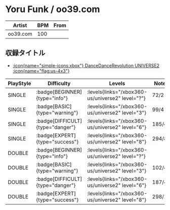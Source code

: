 # Yoru Funk / oo39.com

|Artist|BPM|From|
|------|---|----|
|oo39.com|100||

## 収録タイトル

- [:icon{name="simple-icons:xbox"} DanceDanceRevolution UNIVERSE2 :icon{name="flag:us-4x3"}](/xbox360-us/universe2)

|PlayStyle|Difficulty|Levels|Notes|Movie|
|---------|----------|------|-----|-----|
|SINGLE| :badge[BEGINNER]{type="info"}| :levels{links="/xbox360-us/universe2" level="?"}|72/2||
|SINGLE| :badge[BASIC]{type="warning"}| :levels{links="/xbox360-us/universe2" level="3"}|99/4||
|SINGLE| :badge[DIFFICULT]{type="danger"}| :levels{links="/xbox360-us/universe2" level="6"}|185/4||
|SINGLE| :badge[EXPERT]{type="success"}| :levels{links="/xbox360-us/universe2" level="8"}|294/8||
|DOUBLE| :badge[BEGINNER]{type="info"}| :levels{links="/xbox360-us/universe2" level="?"}|||
|DOUBLE| :badge[BASIC]{type="warning"}| :levels{links="/xbox360-us/universe2" level="3"}|102/4||
|DOUBLE| :badge[DIFFICULT]{type="danger"}| :levels{links="/xbox360-us/universe2" level="6"}|187/4||
|DOUBLE| :badge[EXPERT]{type="success"}| :levels{links="/xbox360-us/universe2" level="8"}|298/10||
